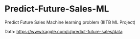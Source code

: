 # Predict-Future-Sales-ML
Predict Future Sales Machine learning problem (IIITB ML Project)


Data: https://www.kaggle.com/c/predict-future-sales/data
